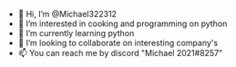 - 👋 Hi, I’m @Michael322312
- 👀 I’m interested in cooking and programming on python
- 🌱 I’m currently learning python
- 💞️ I’m looking to collaborate on interesting company's 
- 📫 You can reach me by discord "Michael 2021#8257"

<!---
Michael322312/Michael322312 is a ✨ special ✨ repository because its `README.md` (this file) appears on your GitHub profile.
You can click the Preview link to take a look at your changes.
--->
